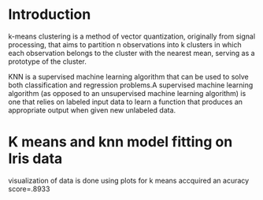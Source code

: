 # Introduction
k-means clustering is a method of vector quantization, originally from signal processing, that aims to partition n observations into k clusters in which each observation belongs to the cluster with the nearest mean, serving as a prototype of the cluster.

KNN is a supervised machine learning algorithm that can be used to solve both classification and regression problems.A supervised machine learning algorithm (as opposed to an unsupervised machine learning algorithm) is one that relies on labeled input data to learn a function that produces an appropriate output when given new unlabeled data.

# K means and knn model fitting on Iris data
visualization of data is done using plots
for k means accquired an acuracy score=.8933
